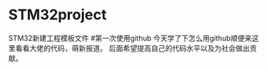 # STM32project
STM32新建工程模板文件
#第一次使用github
   今天学了下怎么用github顺便来这里看看大佬的代码，萌新报道。
后面希望提高自己的代码水平以及为社会做出贡献。
